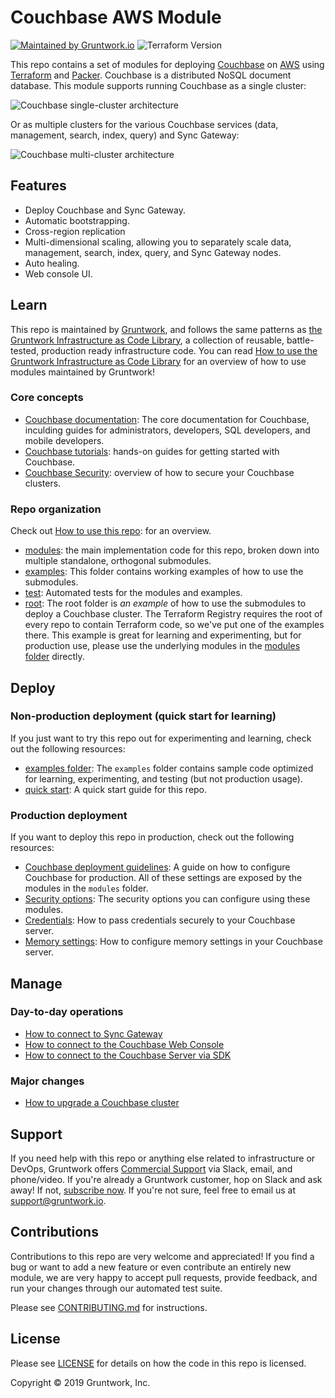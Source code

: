 <!--
:type: service
:name: Couchbase
:description: Deploy a Couchbase cluster. Supports automatic bootstrapping, Sync Gateway, Web Console UI, cross-region replication, and auto healing.
:icon: /_docs/couchbase-icon.png
:category: other-data-stores
:cloud: aws
:tags: nosql
:license: open-source
:built-with: terraform, bash
-->

# Couchbase AWS Module

[![Maintained by Gruntwork.io](https://img.shields.io/badge/maintained%20by-gruntwork.io-%235849a6.svg)](https://gruntwork.io/?ref=repo_aws_couchbase)
![Terraform Version](https://img.shields.io/badge/tf-%3E%3D0.14.0-blue.svg)

This repo contains a set of modules for deploying [Couchbase](https://www.couchbase.com/) on 
[AWS](https://aws.amazon.com/) using [Terraform](https://www.terraform.io/) and [Packer](https://www.packer.io/). 
Couchbase is a distributed NoSQL document database. This module supports running Couchbase as a single cluster:

![Couchbase single-cluster architecture](https://github.com/gruntwork-io/terraform-aws-couchbase/blob/master/_docs/couchbase-single-cluster-architecture.png?raw=true)

Or as multiple clusters for the various Couchbase services (data, management, search, index, query) and Sync Gateway:

![Couchbase multi-cluster architecture](https://github.com/gruntwork-io/terraform-aws-couchbase/blob/master/_docs/couchbase-multi-cluster-architecture.png?raw=true)




## Features

* Deploy Couchbase and Sync Gateway.
* Automatic bootstrapping.
* Cross-region replication
* Multi-dimensional scaling, allowing you to separately scale data, management, search, index, query, and Sync 
  Gateway nodes.
* Auto healing.
* Web console UI.




## Learn

This repo is maintained by [Gruntwork](https://www.gruntwork.io), and follows the same patterns as [the Gruntwork
Infrastructure as Code Library](https://gruntwork.io/infrastructure-as-code-library/), a collection of reusable,
battle-tested, production ready infrastructure code. You can read [How to use the Gruntwork Infrastructure as Code
Library](https://gruntwork.io/guides/foundations/how-to-use-gruntwork-infrastructure-as-code-library/) for an overview
of how to use modules maintained by Gruntwork!

### Core concepts

* [Couchbase documentation](https://docs.couchbase.com/home/index.html): The core documentation for Couchbase, inculding
  guides for administrators, developers, SQL developers, and mobile developers.
* [Couchbase tutorials](https://docs.couchbase.com/tutorials/index.html): hands-on guides for getting started with
  Couchbase.
* [Couchbase Security](https://docs.couchbase.com/server/6.0/learn/security/security-overview.html): overview of how to 
  secure your Couchbase clusters.


### Repo organization

Check out [How to use this repo](https://github.com/gruntwork-io/terraform-aws-couchbase/tree/master/core-concepts.md#how-to-use-this-repo): 
for an overview.

* [modules](https://github.com/gruntwork-io/terraform-aws-couchbase/tree/master/modules): the main implementation code for this repo, broken down into multiple standalone, orthogonal submodules.
* [examples](https://github.com/gruntwork-io/terraform-aws-couchbase/tree/master/examples): This folder contains working examples of how to use the submodules.
* [test](https://github.com/gruntwork-io/terraform-aws-couchbase/tree/master/test): Automated tests for the modules and examples.
* [root](https://github.com/gruntwork-io/terraform-aws-couchbase/tree/master): The root folder is *an example* of how to use the submodules to deploy a Couchbase cluster. The Terraform Registry requires the root of every repo to contain Terraform code, so we've put one of the examples there. This example is great for learning and experimenting, but for production use, please use the underlying modules in the [modules folder](https://github.com/gruntwork-io/terraform-aws-couchbase/tree/master/modules) directly.




## Deploy

### Non-production deployment (quick start for learning)

If you just want to try this repo out for experimenting and learning, check out the following resources:

* [examples folder](https://github.com/gruntwork-io/terraform-aws-couchbase/tree/master/examples): The `examples` folder contains sample code optimized for learning, experimenting, and testing (but not production usage).
* [quick start](https://github.com/gruntwork-io/terraform-aws-couchbase/tree/master/core-concepts.md#quick-start): A quick
  start guide for this repo.

### Production deployment

If you want to deploy this repo in production, check out the following resources:

* [Couchbase deployment guidelines](https://docs.couchbase.com/server/6.0/install/install-production-deployment.html):
  A guide on how to configure Couchbase for production. All of these settings are exposed by the modules in the
  `modules` folder. 
* [Security options](https://github.com/gruntwork-io/terraform-aws-couchbase/tree/master/modules/couchbase-cluster/README.md#security):
  The security options you can configure using these modules.
* [Credentials](https://github.com/gruntwork-io/terraform-aws-couchbase/tree/master/modules/run-couchbase-server/README.md#passing-credentials-securely):
  How to pass credentials securely to your Couchbase server.
* [Memory settings](https://github.com/gruntwork-io/terraform-aws-couchbase/tree/master/modules/run-couchbase-server/README.md#memory-settings):
  How to configure memory settings in your Couchbase server.
  



## Manage

### Day-to-day operations

* [How to connect to Sync Gateway](https://github.com/gruntwork-io/terraform-aws-couchbase/tree/master/modules/couchbase-cluster/README.md#connecting-to-sync-gateway)
* [How to connect to the Couchbase Web Console](https://github.com/gruntwork-io/terraform-aws-couchbase/tree/master/modules/couchbase-cluster/README.md#connecting-to-the-couchbase-server-web-console)
* [How to connect to the Couchbase Server via SDK](https://github.com/gruntwork-io/terraform-aws-couchbase/tree/master/modules/couchbase-cluster/README.md#connecting-to-couchbase-server-via-the-sdk)

### Major changes

* [How to upgrade a Couchbase cluster](https://github.com/gruntwork-io/terraform-aws-couchbase/tree/master/modules/couchbase-cluster/README.md#how-do-you-roll-out-updates)




## Support

If you need help with this repo or anything else related to infrastructure or DevOps, Gruntwork offers [Commercial Support](https://gruntwork.io/support/) via Slack, email, and phone/video. If you're already a Gruntwork customer, hop on Slack and ask away! If not, [subscribe now](https://www.gruntwork.io/pricing/). If you're not sure, feel free to email us at [support@gruntwork.io](mailto:support@gruntwork.io).




## Contributions

Contributions to this repo are very welcome and appreciated! If you find a bug or want to add a new feature or even contribute an entirely new module, we are very happy to accept pull requests, provide feedback, and run your changes through our automated test suite.

Please see [CONTRIBUTING.md](https://github.com/gruntwork-io/terraform-aws-couchbase/tree/master/CONTRIBUTING.md) for instructions.




## License

Please see [LICENSE](https://github.com/gruntwork-io/terraform-aws-couchbase/tree/master/LICENSE) for details on how the code in this repo is licensed.


Copyright &copy; 2019 Gruntwork, Inc.
